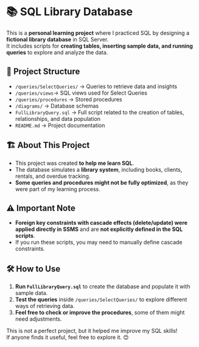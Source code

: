# 📚 SQL Library Database

This is a **personal learning project** where I practiced SQL by designing a **fictional library database** in SQL Server.  
It includes scripts for **creating tables, inserting sample data, and running queries** to explore and analyze the data.

## 📂 Project Structure

- `/queries/SelectQueries/` -> Queries to retrieve data and insights
- `/queries/views`-> SQL views used for Select Queries
- `/queries/procedures` -> Stored procedures 
- `/diagrams/` -> Database schemas
- `FullLibraryQuery.sql` -> Full script related to the creation of tables, relationships, and data population
- `README.md` -> Project documentation


## 🏗️ About This Project
- This project was created **to help me learn SQL**.
- The database simulates a **library system**, including books, clients, rentals, and overdue tracking.
- **Some queries and procedures might not be fully optimized**, as they were part of my learning process.

## ⚠️ Important Note
- **Foreign key constraints with cascade effects (delete/update) were applied directly in SSMS** and are **not explicitly defined in the SQL scripts**.
- If you run these scripts, you may need to manually define cascade constraints. 

## 🛠️ How to Use
1. **Run `FullLibraryQuery.sql`** to create the database and populate it with sample data.
2. **Test the queries** inside `/queries/SelectQueries/` to explore different ways of retrieving data.
3. **Feel free to check or improve the procedures**, some of them might need adjustments.

This is not a perfect project, but it helped me improve my SQL skills!  
If anyone finds it useful, feel free to explore it. 😊
